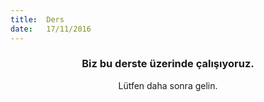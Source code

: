```yaml
---
title:  Ders
date:   17/11/2016
---
```


### <center>Biz bu derste üzerinde çalışıyoruz.</center>
<center>Lütfen daha sonra gelin.</center>